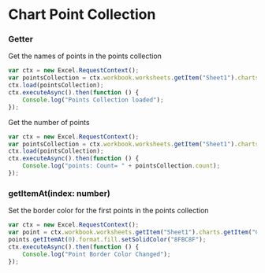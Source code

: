 # Chart Point Collection

### Getter 

Get the names of points in the points collection
```js
var ctx = new Excel.RequestContext();
var pointsCollection = ctx.workbook.worksheets.getItem("Sheet1").charts.getItem("Chart1").points;
ctx.load(pointsCollection);
ctx.executeAsync().then(function () {
	Console.log("Points Collection loaded");
});
```

Get the number of points

```js
var ctx = new Excel.RequestContext();
var pointsCollection = ctx.workbook.worksheets.getItem("Sheet1").charts.getItem("Chart1").points;
ctx.load(pointsCollection);
ctx.executeAsync().then(function () {
	Console.log("points: Count= " + pointsCollection.count);
});

```
### getItemAt(index: number)
Set the border color for the first points in the points collection

```js
var ctx = new Excel.RequestContext();
var point = ctx.workbook.worksheets.getItem("Sheet1").charts.getItem("Chart1").series.getItemAt(0).points;
points.getItemAt(0).format.fill.setSolidColor("8FBC8F");
ctx.executeAsync().then(function () {
	Console.log("Point Border Color Changed");
});
```